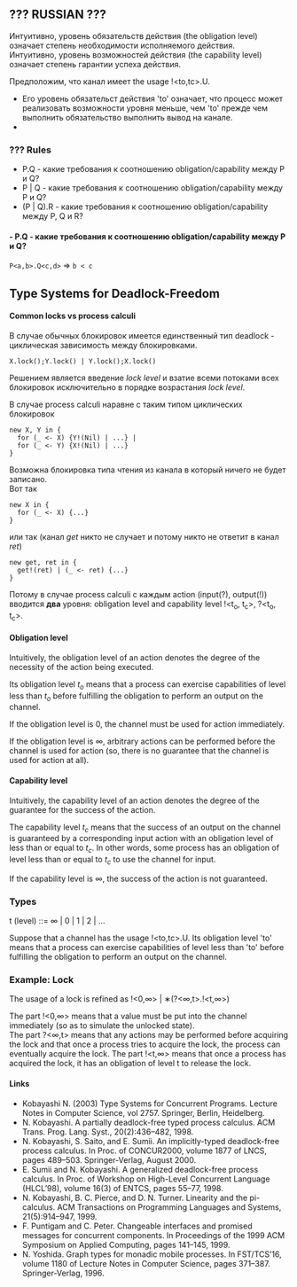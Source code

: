 ## ??? RUSSIAN ???
Интуитивно, уровень обязательств действия (the obligation level) означает степень необходимости исполняемого действия.  
Интуитивно, уровень возможностей действия (the capability level) означает степень гарантии успеха действия.

Предположим, что канал имеет the usage !<to,tc>.U. 
  - Его уровень обязательст действия 'to' означает, что процесс может реализовать возможности уровня меньше, чем 'to' прежде чем выполнить обязательство выполнить вывод на канале.
  - 

### ??? Rules
  - P.Q - какие требования к соотношению obligation/capability между P и Q?
  - P | Q - какие требования к соотношению obligation/capability между P и Q?
  - (P | Q).R - какие требования к соотношению obligation/capability между P, Q и R?

#### - P.Q - какие требования к соотношению obligation/capability между P и Q?
```P<a,b>.Q<c,d>``` => ```b < c```

## Type Systems for Deadlock-Freedom

#### Common locks vs process calculi
В случае обычных блокировок имеется единственный тип deadlock - циклическая зависимость между блокировками.
```
X.lock();Y.lock() | Y.lock();X.lock()
```
Решением является введение *lock level* и взатие всеми потоками всех блокировок исключительно в порядке возрастания *lock level*.

В случае process calculi наравне с таким типом циклических блокировок
```
new X, Y in {
  for (_ <- X) {Y!(Nil) | ...} |
  for (_ <- Y) {X!(Nil) | ...}
}
```

Возможна блокировка типа чтения из канала в который ничего не будет записано.  
Вот так
```
new X in {
  for (_ <- X) {...}
}
```
или так (канал *get* никто не случает и потому никто не ответит в канал *ret*)
```
new get, ret in {
  get!(ret) | (_ <- ret) {...}
}
```

Потому в случае process calculi с каждым action (input(?), output(!)) вводится **два** уровня: obligation level and capability level
!\<t<sub>o</sub>, t<sub>c</sub>\>, ?\<t<sub>o</sub>, t<sub>c</sub>\>.

#### Obligation level

Intuitively, the obligation level of an action denotes the degree of the necessity of the action being executed.

Its obligation level *t<sub>o</sub>* means that a process can exercise capabilities of level less than *t<sub>o</sub>* before fulfilling the obligation to perform an output on the channel.

If the obligation level is 0, the channel must be used for action immediately. 

If the obligation level is ∞, arbitrary actions can be performed before the channel is used for action (so, there is no guarantee that the channel is used for action at all).

#### Capability level
Intuitively, the capability level of an action denotes the degree of the guarantee for the success of the action.

The capability level *t<sub>c</sub>* means that the success of an output on the channel is guaranteed by a corresponding input action with an obligation level of less than or equal to *t<sub>c</sub>*. In other words, some process has an obligation of level less than or equal to *t<sub>c</sub>* to use the channel for input.

If the capability level is ∞, the success of the action is not guaranteed.

### Types

t (level) ::= ∞ | 0 | 1 | 2 | ...


Suppose that a channel has the usage !<to,tc>.U. Its obligation level 'to' means that a process can exercise capabilities of level less than 'to' before fulfilling the obligation to perform an output on the channel.


### Example: Lock
The usage of a lock is refined as !<0,∞> | ∗(?<∞,t>.!<t,∞>)

The part !<0,∞> means that a value must be put into the channel immediately (so as to simulate the unlocked state).  
The part ?<∞,t> means that any actions may be performed before acquiring the lock and that once a process tries to acquire the lock, the process can eventually acquire the lock.
The part !<t,∞> means that once a process has acquired the lock, it has an obligation of level t to release the lock. 



#### Links
  - Kobayashi N. (2003) Type Systems for Concurrent Programs. Lecture Notes in Computer Science, vol 2757. Springer, Berlin, Heidelberg.
  - N. Kobayashi. A partially deadlock-free typed process calculus. ACM Trans. Prog. Lang. Syst., 20(2):436–482, 1998.
  - N. Kobayashi, S. Saito, and E. Sumii. An implicitly-typed deadlock-free process calculus. In Proc. of CONCUR2000, volume 1877 of LNCS, pages 489–503. Springer-Verlag, August 2000.
  - E. Sumii and N. Kobayashi. A generalized deadlock-free process calculus. In Proc. of Workshop on High-Level Concurrent Language (HLCL’98), volume 16(3) of ENTCS, pages 55–77, 1998.
  - N. Kobayashi, B. C. Pierce, and D. N. Turner. Linearity and the pi-calculus. ACM Transactions on Programming Languages and Systems, 21(5):914–947, 1999.
  - F. Puntigam and C. Peter. Changeable interfaces and promised messages for concurrent components. In Proceedings of the 1999 ACM Symposium on Applied Computing, pages 141–145, 1999.
  - N. Yoshida. Graph types for monadic mobile processes. In FST/TCS’16, volume 1180 of Lecture Notes in Computer Science, pages 371–387. Springer-Verlag, 1996.
